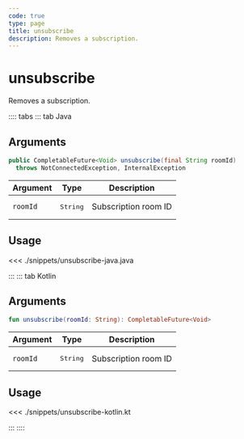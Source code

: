```yaml
---
code: true
type: page
title: unsubscribe
description: Removes a subscription.
---
```


# unsubscribe

Removes a subscription.

:::: tabs
::: tab Java

## Arguments

```java
public CompletableFuture<Void> unsubscribe(final String roomId) 
  throws NotConnectedException, InternalException
```

| Argument  | Type               | Description          |
|-----------|--------------------|----------------------|
| `roomId` | <pre>String</pre>  | Subscription room ID |

## Usage

<<< ./snippets/unsubscribe-java.java

:::
::: tab Kotlin

## Arguments

```kotlin
fun unsubscribe(roomId: String): CompletableFuture<Void>
```

| Argument  | Type               | Description          |
|-----------|--------------------|----------------------|
| `roomId` | <pre>String</pre>  | Subscription room ID |

## Usage

<<< ./snippets/unsubscribe-kotlin.kt

:::
::::